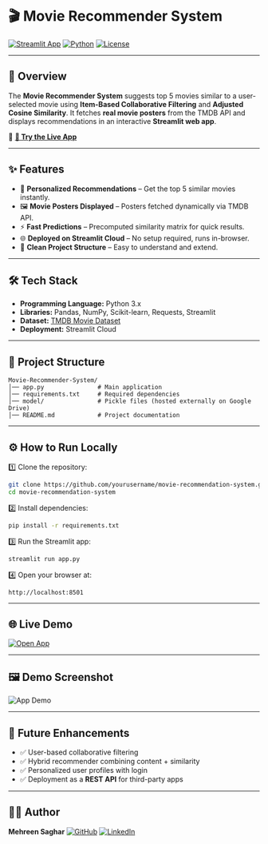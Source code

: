 

# 🎬 Movie Recommender System

[![Streamlit App](https://img.shields.io/badge/Streamlit-App%20Live-brightgreen?style=for-the-badge\&logo=streamlit)](https://movie-recommendation-system-7ngurxz9atf83qwkba28cs.streamlit.app/)
[![Python](https://img.shields.io/badge/Python-3.x-blue?style=for-the-badge\&logo=python)](https://www.python.org/)
[![License](https://img.shields.io/badge/License-MIT-yellow.svg?style=for-the-badge)](LICENSE)

---

## 📌 Overview

The **Movie Recommender System** suggests top 5 movies similar to a user-selected movie using **Item-Based Collaborative Filtering** and **Adjusted Cosine Similarity**.
It fetches **real movie posters** from the TMDB API and displays recommendations in an interactive **Streamlit web app**.

🔗 **[🚀 Try the Live App](https://movie-recommendation-system-7ngurxz9atf83qwkba28cs.streamlit.app/)**

---

## ✨ Features

* 🎥 **Personalized Recommendations** – Get the top 5 similar movies instantly.
* 🖼 **Movie Posters Displayed** – Posters fetched dynamically via TMDB API.
* ⚡ **Fast Predictions** – Precomputed similarity matrix for quick results.
* 🌐 **Deployed on Streamlit Cloud** – No setup required, runs in-browser.
* 📂 **Clean Project Structure** – Easy to understand and extend.

---

## 🛠️ Tech Stack

* **Programming Language:** Python 3.x
* **Libraries:** Pandas, NumPy, Scikit-learn, Requests, Streamlit
* **Dataset:** [TMDB Movie Dataset](https://www.kaggle.com/tmdb/tmdb-movie-metadata)
* **Deployment:** Streamlit Cloud

---

## 📂 Project Structure

```
Movie-Recommender-System/
│── app.py               # Main application
│── requirements.txt     # Required dependencies
│── model/               # Pickle files (hosted externally on Google Drive)
│── README.md            # Project documentation
```

---

## ⚙️ How to Run Locally

1️⃣ Clone the repository:

```bash
git clone https://github.com/yourusername/movie-recommendation-system.git
cd movie-recommendation-system
```

2️⃣ Install dependencies:

```bash
pip install -r requirements.txt
```

3️⃣ Run the Streamlit app:

```bash
streamlit run app.py
```

4️⃣ Open your browser at:

```
http://localhost:8501
```

---

## 🌐 Live Demo

[![Open App](https://img.shields.io/badge/🚀%20Launch%20Movie%20Recommender-Streamlit-brightgreen?style=for-the-badge\&logo=streamlit)](https://movie-recommendation-system-7ngurxz9atf83qwkba28cs.streamlit.app/)

---

## 🖼️ Demo Screenshot

![App Demo](https://via.placeholder.com/900x400.png?text=Movie+Recommender+App+Demo)

---

## 🚀 Future Enhancements

* ✅ User-based collaborative filtering
* ✅ Hybrid recommender combining content + similarity
* ✅ Personalized user profiles with login
* ✅ Deployment as a **REST API** for third-party apps

---

## 👩‍💻 Author

**Mehreen Saghar**
[![GitHub](https://img.shields.io/badge/GitHub-000?style=for-the-badge\&logo=github\&logoColor=white)](https://github.com/yourusername)
[![LinkedIn](https://img.shields.io/badge/LinkedIn-blue?style=for-the-badge\&logo=linkedin)](https://linkedin.com/in/your-profile)


